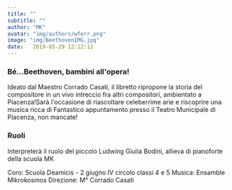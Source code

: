 ```yaml
---
title: ""
subtitle: ""
author: "MK"
avatar: "img/authors/wferr.png"
image: "img/BeethovenIMG.jpg"
date:   2019-05-29 12:12:12
---
```


### Bé...Beethoven, bambini all'opera!
Ideato dal Maestro Corrado Casati, il libretto ripropone la storia del compositore in un vivo intreccio fra altri compositori, ambientato a Piacenza!Sarà l'occasione di riascoltare celeberrime arie e riscoprire una musica ricca di
Fantastico appuntamento presso il Teatro Municipale di Piacenza, non mancate!


### Ruoli
Interpreterà il ruolo del piccolo Ludwing Giulia Bodini, allieva di pianoforte della scuola MK

Coro: Scuola Deamicis - 2 giugno IV circolo classi 4 e 5
Musica: Ensamble Mikrokosmos
Direzione: M° Corrado Casati
